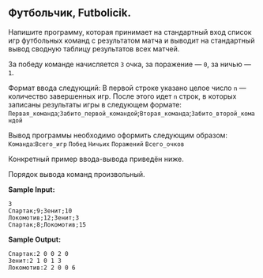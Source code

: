 ## Футбольчик, Futbolicik.
Напишите программу, которая принимает на стандартный вход список игр футбольных команд с результатом матча и выводит на стандартный вывод сводную таблицу результатов всех матчей.

За победу команде начисляется `3` очка, за поражение — `0`, за ничью — `1`.

Формат ввода следующий:
В первой строке указано целое число `n` — количество завершенных игр.
После этого идет `n` строк, в которых записаны результаты игры в следующем формате:
`Первая_команда`;`Забито_первой_командой`;`Вторая_команда`;`Забито_второй_командой`

Вывод программы необходимо оформить следующим образом:
`Команда`:`Всего_игр` `Побед` `Ничьих` `Поражений` `Всего_очков`

Конкретный пример ввода-вывода приведён ниже.

Порядок вывода команд произвольный.

**Sample Input:**
```
3
Спартак;9;Зенит;10
Локомотив;12;Зенит;3
Спартак;8;Локомотив;15
```
**Sample Output:**
```
Спартак:2 0 0 2 0
Зенит:2 1 0 1 3
Локомотив:2 2 0 0 6
```
